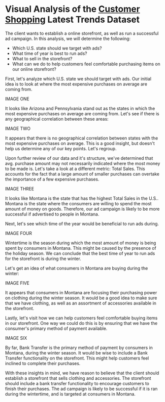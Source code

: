 # Visual Analysis of the [Customer Shopping](https://www.kaggle.com/datasets/bhadramohit/customer-shopping-latest-trends-dataset/data) Latest Trends Dataset


The client wants to establish a online storefront, as well as run a successful ad campaign. In this analysis, we will determine the following:

- Which U.S. state should we target with ads?
- What time of year is best to run ads?
- What to sell in the storefront?
- What can we do to help customers feel comfortable purchasing items on our online storefront?


First, let's analyze which U.S. state we should target with ads. Our initial idea is to look at where the most expensive purchases on average are coming from.

IMAGE ONE

It looks like Arizona and Pennsylvania stand out as the states in which the most expensive purchases on average are coming from. Let's see if there is any geographical correlation between these areas:

IMAGE TWO

It appears that there is no geographical correlation between states with the most expensive purchases on average. This is a good insight, but doesn't help us determine any of our key points. Let's regroup.

Upon further review of our data and it's structure, we've determined that avg. purchase amount may not necessarily indicated where the most money to be made is. Let's take a look at a different metric: Total Sales. This accounts for the fact that a large amount of smaller purchases can overtake the importance of a few expensive purchases.

IMAGE THREE

It looks like Montana is the state that has the highest Total Sales in the U.S.. Montana is the state where the consumers are willing to spend the most amount of money on goods. Therefore, our ad campaign is likely to be more successful if advertised to people in Montana.

Next, let's see which time of the year would be beneficial to run ads during.

IMAGE FOUR

Wintertime is the season during which the most amount of money is being spent by consumers in Montana. This might be caused by the presence of the holiday season. We can conclude that the best time of year to run ads for the storefront is during the winter.

Let's get an idea of what consumers in Montana are buying during the winter:

IMAGE FIVE

It appears that consumers in Montana are focusing their purchasing power on clothing during the winter season. It would be a good idea to make sure that we have clothing, as well as an assortment of accessories available in the storefront.

Lastly, let's visit how we can help customers feel comfortable buying items in our storefront. One way we could do this is by ensuring that we have the consumer's primary method of payment available.

IMAGE SIX

By far, Bank Transfer is the primary method of payment by consumers in Montana, during the winter season. It would be wise to include a Bank Transfer functionality on the storefront. This might help customers feel inclined to complete their purchases.

With these insights in mind, we have reason to believe that the client should establish a storefront that sells clothing and accessories. The storefront should include a bank transfer functionality to encourage customers to finish their purchases. The ad campaign is likely to be successful if it is ran during the wintertime, and is targeted at consumers in Montana.

